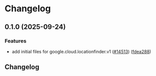 # Changelog

## 0.1.0 (2025-09-24)


### Features

* add initial files for google.cloud.locationfinder.v1 ([#14513](https://github.com/googleapis/google-cloud-python/issues/14513)) ([fdea288](https://github.com/googleapis/google-cloud-python/commit/fdea288f34e50fbc116aba9ead851036c44a4518))

## Changelog
